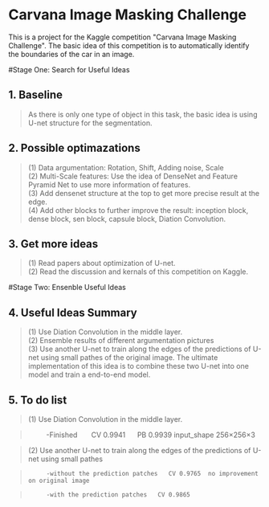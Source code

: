 # Carvana Image Masking Challenge

This is a project for the Kaggle competition "Carvana Image Masking Challenge". The basic idea of this competition is to automatically identify the boundaries of the car in an image.

#Stage One: Search for Useful Ideas

## 1. Baseline    
> As there is only one type of object in this task, the basic idea is using U-net structure for the segmentation.     

## 2. Possible optimazations     
> (1) Data argumentation: Rotation, Shift, Adding noise, Scale    
> (2) Multi-Scale features: Use the idea of DenseNet and Feature Pyramid Net to use more information of features.    
> (3) Add densenet structure at the top to get more precise result at the edge.    
> (4) Add other blocks to further improve the result: inception block, dense block, sen block, capsule block, Diation Convolution.    

## 3. Get more ideas    
> (1) Read papers about optimization of U-net.    
> (2) Read the discussion and kernals of this competition on Kaggle.

#Stage Two: Ensenble Useful Ideas

## 4. Useful Ideas Summary    
> (1) Use Diation Convolution in the middle layer.    
> (2) Ensemble results of different argumentation pictures    
> (3) Use another U-net to train along the edges of the predictions of U-net using small pathes of the original image. The ultimate implementation of this idea is to combine these two U-net into one model and train a end-to-end model.    

## 5. To do list    
> (1) Use Diation Convolution in the middle layer.    

>          -Finished       CV 0.9941      PB 0.9939  input_shape 256×256×3

> (2) Use another U-net to train along the edges of the predictions of U-net using small pathes

>          -without the prediction patches   CV 0.9765  no improvement on original image

>          -with the prediction patches   CV 0.9865



 
